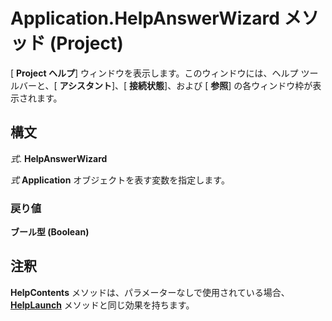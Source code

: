 
# Application.HelpAnswerWizard メソッド (Project)

[ **Project ヘルプ**] ウィンドウを表示します。このウィンドウには、ヘルプ ツールバーと、[ **アシスタント**]、[ **接続状態**]、および [ **参照**] の各ウィンドウ枠が表示されます。


## 構文

 _式_. **HelpAnswerWizard**

 _式_ **Application** オブジェクトを表す変数を指定します。


### 戻り値

 **ブール型 (Boolean)**


## 注釈

 **HelpContents** メソッドは、パラメーターなしで使用されている場合、 **[HelpLaunch](05e4e98c-bda7-5b41-372b-2f3752d2ab0e.md)** メソッドと同じ効果を持ちます。

